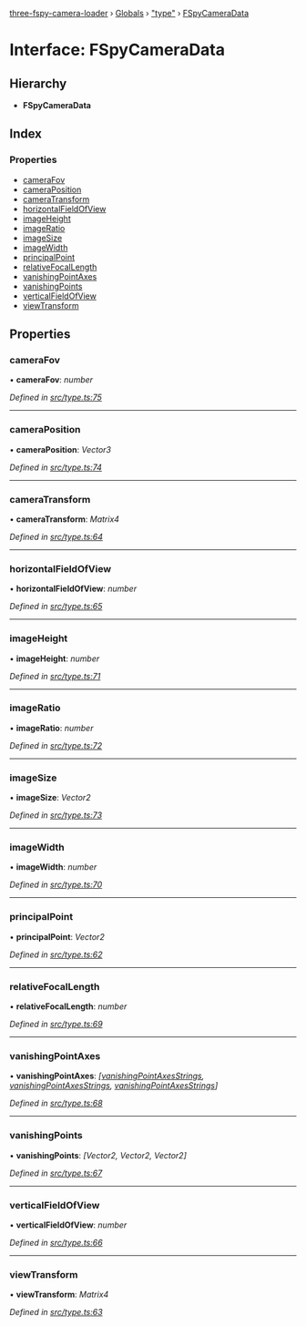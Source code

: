 [three-fspy-camera-loader](../README.md) › [Globals](../globals.md) › ["type"](../modules/_type_.md) › [FSpyCameraData](_type_.fspycameradata.md)

# Interface: FSpyCameraData

## Hierarchy

* **FSpyCameraData**

## Index

### Properties

* [cameraFov](_type_.fspycameradata.md#camerafov)
* [cameraPosition](_type_.fspycameradata.md#cameraposition)
* [cameraTransform](_type_.fspycameradata.md#cameratransform)
* [horizontalFieldOfView](_type_.fspycameradata.md#horizontalfieldofview)
* [imageHeight](_type_.fspycameradata.md#imageheight)
* [imageRatio](_type_.fspycameradata.md#imageratio)
* [imageSize](_type_.fspycameradata.md#imagesize)
* [imageWidth](_type_.fspycameradata.md#imagewidth)
* [principalPoint](_type_.fspycameradata.md#principalpoint)
* [relativeFocalLength](_type_.fspycameradata.md#relativefocallength)
* [vanishingPointAxes](_type_.fspycameradata.md#vanishingpointaxes)
* [vanishingPoints](_type_.fspycameradata.md#vanishingpoints)
* [verticalFieldOfView](_type_.fspycameradata.md#verticalfieldofview)
* [viewTransform](_type_.fspycameradata.md#viewtransform)

## Properties

###  cameraFov

• **cameraFov**: *number*

*Defined in [src/type.ts:75](https://github.com/nasikusa/THREE.FSpyCamera/blob/f992a0c/src/type.ts#L75)*

___

###  cameraPosition

• **cameraPosition**: *Vector3*

*Defined in [src/type.ts:74](https://github.com/nasikusa/THREE.FSpyCamera/blob/f992a0c/src/type.ts#L74)*

___

###  cameraTransform

• **cameraTransform**: *Matrix4*

*Defined in [src/type.ts:64](https://github.com/nasikusa/THREE.FSpyCamera/blob/f992a0c/src/type.ts#L64)*

___

###  horizontalFieldOfView

• **horizontalFieldOfView**: *number*

*Defined in [src/type.ts:65](https://github.com/nasikusa/THREE.FSpyCamera/blob/f992a0c/src/type.ts#L65)*

___

###  imageHeight

• **imageHeight**: *number*

*Defined in [src/type.ts:71](https://github.com/nasikusa/THREE.FSpyCamera/blob/f992a0c/src/type.ts#L71)*

___

###  imageRatio

• **imageRatio**: *number*

*Defined in [src/type.ts:72](https://github.com/nasikusa/THREE.FSpyCamera/blob/f992a0c/src/type.ts#L72)*

___

###  imageSize

• **imageSize**: *Vector2*

*Defined in [src/type.ts:73](https://github.com/nasikusa/THREE.FSpyCamera/blob/f992a0c/src/type.ts#L73)*

___

###  imageWidth

• **imageWidth**: *number*

*Defined in [src/type.ts:70](https://github.com/nasikusa/THREE.FSpyCamera/blob/f992a0c/src/type.ts#L70)*

___

###  principalPoint

• **principalPoint**: *Vector2*

*Defined in [src/type.ts:62](https://github.com/nasikusa/THREE.FSpyCamera/blob/f992a0c/src/type.ts#L62)*

___

###  relativeFocalLength

• **relativeFocalLength**: *number*

*Defined in [src/type.ts:69](https://github.com/nasikusa/THREE.FSpyCamera/blob/f992a0c/src/type.ts#L69)*

___

###  vanishingPointAxes

• **vanishingPointAxes**: *[[vanishingPointAxesStrings](../modules/_type_.md#vanishingpointaxesstrings), [vanishingPointAxesStrings](../modules/_type_.md#vanishingpointaxesstrings), [vanishingPointAxesStrings](../modules/_type_.md#vanishingpointaxesstrings)]*

*Defined in [src/type.ts:68](https://github.com/nasikusa/THREE.FSpyCamera/blob/f992a0c/src/type.ts#L68)*

___

###  vanishingPoints

• **vanishingPoints**: *[Vector2, Vector2, Vector2]*

*Defined in [src/type.ts:67](https://github.com/nasikusa/THREE.FSpyCamera/blob/f992a0c/src/type.ts#L67)*

___

###  verticalFieldOfView

• **verticalFieldOfView**: *number*

*Defined in [src/type.ts:66](https://github.com/nasikusa/THREE.FSpyCamera/blob/f992a0c/src/type.ts#L66)*

___

###  viewTransform

• **viewTransform**: *Matrix4*

*Defined in [src/type.ts:63](https://github.com/nasikusa/THREE.FSpyCamera/blob/f992a0c/src/type.ts#L63)*
